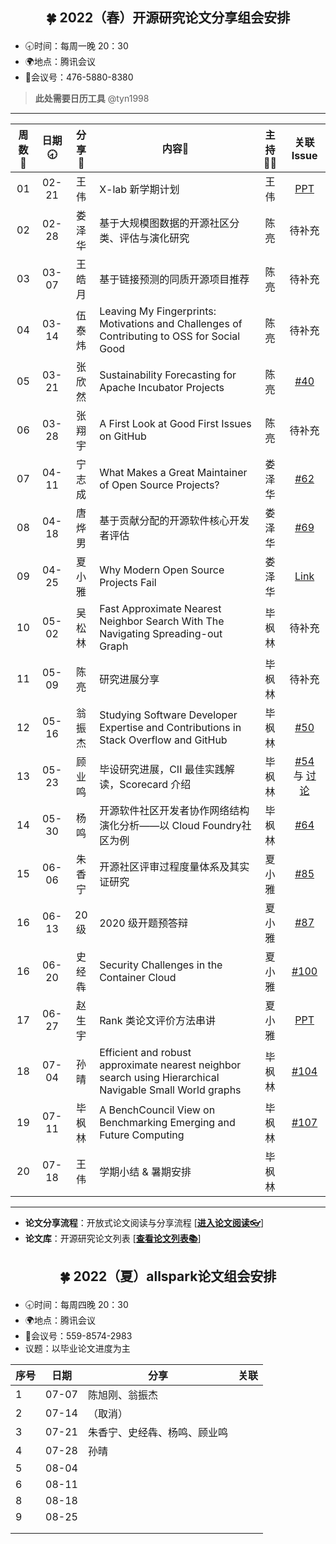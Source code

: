 ## <p align="center">🍀 2022（春）开源研究论文分享组会安排</p>

- 🕣时间：每周一晚 20：30
- 🌍地点：腾讯会议
- 📠会议号：476-5880-8380

> **此处需要日历工具** @tyn1998

****


| 周数📆 | 日期🕣 | 分享🙋  | 内容📒                                                        | 主持💂‍♂️ |                          关联 Issue                          |
| :---: | :---: | :----: | ------------------------------------------------------------ | :----: | :----------------------------------------------------------: |
|  01   | 02-21 |  王伟  | X-lab 新学期计划                                             |  王伟  |   [PPT](https://xlab2017.yuque.com/msdpvs/mif83s/25968929)   |
|  02   | 02-28 | 娄泽华 | 基于大规模图数据的开源社区分类、评估与演化研究               |  陈亮  |                            待补充                            |
|  03   | 03-07 | 王皓月 | 基于链接预测的同质开源项目推荐                               |  陈亮  |                            待补充                            |
|  04   | 03-14 | 伍泰炜 | Leaving My Fingerprints: Motivations and Challenges of Contributing to OSS for Social Good |  陈亮  |                            待补充                            |
|  05   | 03-21 | 张欣然 | Sustainability Forecasting for Apache Incubator Projects     |  陈亮  | [#40](https://github.com/X-lab2017/open-research/issues/40)  |
|  06   | 03-28 | 张翔宇 | A First Look at Good First Issues on GitHub                  |  陈亮  |                            待补充                            |
|  07   | 04-11 | 宁志成 | What Makes a Great Maintainer of Open Source Projects?       | 娄泽华 | [#62](https://github.com/X-lab2017/open-research/issues/62)  |
|  08   | 04-18 | 唐烨男 | 基于贡献分配的开源软件核心开发者评估                         | 娄泽华 | [#69](https://github.com/X-lab2017/open-research/issues/69)  |
|  09   | 04-25 | 夏小雅 | Why Modern Open Source Projects Fail                         | 娄泽华 |                            [Link](https://xlab2017.yuque.com/docs/share/79d26140-eee6-4c7f-9ae0-a828d035d125?# )                            |
|  10   | 05-02 | 吴松林 | Fast Approximate Nearest Neighbor Search With The Navigating Spreading-out Graph | 毕枫林 |                            待补充                            |
|  11   | 05-09 |  陈亮  | 研究进展分享                                                 | 毕枫林 |                            待补充                            |
|  12   | 05-16 | 翁振杰 | Studying Software Developer Expertise and Contributions in Stack Overflow and GitHub | 毕枫林 | [#50](https://github.com/X-lab2017/open-research/issues/50)  |
|  13   | 05-23 | 顾业鸣 | 毕设研究进展，CII 最佳实践解读，Scorecard 介绍               | 毕枫林 | [#54](https://github.com/X-lab2017/open-research/issues/54) 与 [讨论](https://github.com/X-lab2017/open-research/discussions/58) |
|  14   | 05-30 |  杨鸣  | 开源软件社区开发者协作网络结构演化分析——以 Cloud Foundry社区为例 | 毕枫林 | [#64](https://github.com/X-lab2017/open-research/issues/64)  |
|  15   | 06-06 | 朱香宁 | 开源社区评审过程度量体系及其实证研究                         | 夏小雅 | [#85](https://github.com/X-lab2017/open-research/issues/85)  |
|  16   | 06-13 |  20级  | 2020 级开题预答辩                                            | 夏小雅 | [#87](https://github.com/X-lab2017/open-research/issues/87)  |
|  16   | 06-20 | 史经犇 | Security Challenges in the Container Cloud                   | 夏小雅 | [#100](https://github.com/X-lab2017/open-research/issues/100) |
|  17   | 06-27 | 赵生宇 | Rank 类论文评价方法串讲                                      | 夏小雅 |   [PPT](https://xlab2017.yuque.com/msdpvs/mif83s/26487589)   |
|  18   | 07-04 |  孙晴  | Efficient and robust approximate nearest neighbor search using Hierarchical Navigable Small World graphs | 毕枫林 | [#104](https://github.com/X-lab2017/open-research/issues/104) |
|  19   | 07-11 | 毕枫林 | A BenchCouncil View on Benchmarking Emerging and Future Computing | 毕枫林 | [#107](https://github.com/X-lab2017/open-research/issues/107) |
|  20   | 07-18 |  王伟  | 学期小结 & 暑期安排                                          | 毕枫林 |                                                              |

****

* **论文分享流程**：开放式论文阅读与分享流程 [[**进入论文阅读👓**](https://github.com/X-lab2017/open-research/tree/main/OpenReading "论文阅读")]
* **论文库**：开源研究论文列表 [[**查看论文列表📚**](https://github.com/X-lab2017/open-research/blob/main/openlist.md "论文列表")]



## <p align="center">🍀 2022（夏）allspark论文组会安排</p>

- 🕣时间：每周四晚 20：30
- 🌍地点：腾讯会议
- 📠会议号：559-8574-2983
- 议题：以毕业论文进度为主

| 序号 | 日期  | 分享                         | 关联 |
| ---- | ----- | ---------------------------- | ---- |
| 1    | 07-07 | 陈旭刚、翁振杰               |      |
| 2    | 07-14 | （取消）                     |      |
| 3    | 07-21 | 朱香宁、史经犇、杨鸣、顾业鸣 |      |
| 4    | 07-28 | 孙晴                         |      |
| 5    | 08-04 |                              |      |
| 6    | 08-11 |                              |      |
| 8    | 08-18 |                              |      |
| 9    | 08-25 |                              |      |
|      |       |                              |      |
|      |       |                              |      |

